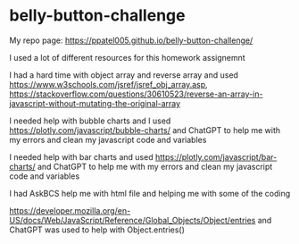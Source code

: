 # belly-button-challenge

My repo page: https://ppatel005.github.io/belly-button-challenge/


I used a lot of different resources for this homework assignemnt 


I had a hard time with object array and reverse array and used https://www.w3schools.com/jsref/jsref_obj_array.asp, https://stackoverflow.com/questions/30610523/reverse-an-array-in-javascript-without-mutating-the-original-array


I needed help with bubble charts and I used https://plotly.com/javascript/bubble-charts/ and ChatGPT to help me with my errors and clean my javascript code and variables 


I needed help with bar charts and used https://plotly.com/javascript/bar-charts/ and ChatGPT to help me with my errors and clean my javascript code and variables


I had AskBCS help me with html file and helping me with some of the coding 

https://developer.mozilla.org/en-US/docs/Web/JavaScript/Reference/Global_Objects/Object/entries and ChatGPT was used to help with Object.entries() 
